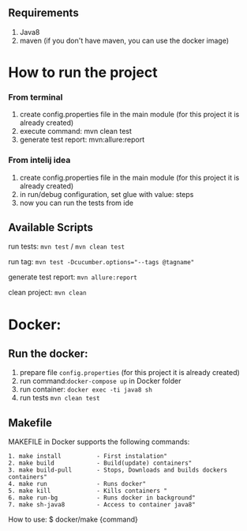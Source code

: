 ## Requirements

1. Java8
2. maven (if you don't have maven, you can use the docker image)

# How to run the project

### From terminal
1. create config.properties file in the main module (for this project it is already created)
2. execute command: mvn clean test
3. generate test report: mvn:allure:report

### From intelij idea
1. create config.properties file in the main module (for this project it is already created)
2. in run/debug configuration, set glue with value: steps 
3. now you can run the tests from ide

## Available Scripts

run tests:  `mvn test` / `mvn clean test` 

run tag:  `mvn test -Dcucumber.options="--tags @tagname"`

generate test report: `mvn allure:report`

clean project: `mvn clean`

# Docker:

## Run the docker:

1. prepare file `config.properties` (for this project it is already created)
2. run command:`docker-compose up` in Docker folder
3. run container: `docker exec -ti java8 sh`
4. run tests `mvn clean test`

## Makefile

MAKEFILE in Docker supports the following commands:

	1. make install          - First instalation"
	2. make build            - Build(update) containers"
	3. make build-pull       - Stops, Downloads and builds dockers containers"
	4. make run              - Runs docker"
	5. make kill             - Kills containers "
	6. make run-bg           - Runs docker in background"
	7. make sh-java8         - Access to container java8"
	
How to use: $ docker/make {command}